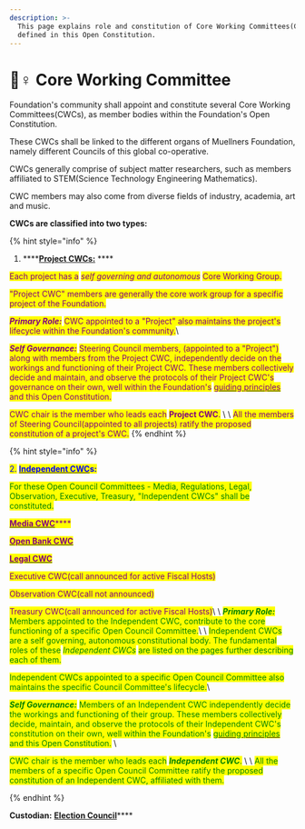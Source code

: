 ```yaml
---
description: >-
  This page explains role and constitution of Core Working Committees(CWCs),
  defined in this Open Constitution.
---
```


# 🚣♀ Core Working Committee

Foundation's community shall appoint and constitute several Core Working Committees(CWCs), as member bodies within the Foundation's Open Constitution.

These CWCs shall be linked to the different organs of Muellners Foundation, namely different Councils of this global co-operative.

CWCs generally comprise of subject matter researchers, such as members affiliated to STEM(Science Technology Engineering Mathematics).&#x20;

CWC members may also come from diverse fields of industry, academia, art and music.&#x20;

**CWCs are classified into two types:**

{% hint style="info" %}


1. ****[**Project CWCs:**](project-cwcs.md) ****&#x20;

<mark style="color:purple;">Each project has a</mark> <mark style="color:purple;"></mark>_<mark style="color:purple;">self governing and autonomous</mark>_ <mark style="color:purple;"></mark><mark style="color:purple;">Core Working Group.</mark>&#x20;

<mark style="color:purple;">"Project CWC" members are generally the core work group for a specific project of the Foundation.</mark>&#x20;

_<mark style="color:purple;">**Primary Role:**</mark>_ <mark style="color:purple;"></mark><mark style="color:purple;">CWC appointed to a "Project" also maintains the project's lifecycle within the Foundation's community.</mark>\ <mark style="color:purple;"></mark>

_<mark style="color:purple;">**Self Governance:**</mark>_ <mark style="color:purple;"></mark><mark style="color:purple;">Steering Council members, (appointed to a "Project") along with members from the Project CWC, independently decide on the workings and functioning of their Project CWC. These members collectively decide and maintain, and observe the protocols of their Project CWC's governance on their own, well within the Foundation's</mark> [<mark style="color:purple;">guiding principles</mark>](../../guiding-principles.md) <mark style="color:purple;">and this Open Constitution.</mark>&#x20;

<mark style="color:purple;">CWC chair is the member who leads each</mark> <mark style="color:purple;"></mark><mark style="color:purple;">**Project CWC**</mark><mark style="color:purple;">.</mark> \ <mark style="color:purple;"></mark>\ <mark style="color:purple;">All the members of Steering Council(appointed to all projects) ratify the proposed constitution of a project's CWC.</mark>
{% endhint %}

{% hint style="info" %}


<mark style="color:blue;">2.</mark> [<mark style="color:blue;">**Independent CWC**</mark>](independent-cwcs.md)<mark style="color:blue;">**s:**</mark> <mark style="color:blue;"></mark><mark style="color:blue;"></mark>&#x20;

<mark style="color:green;">For these Open Council Committees - Media, Regulations, Legal, Observation, Executive, Treasury, "Independent CWCs" shall be constituted.</mark>&#x20;

<mark style="color:purple;"></mark>[<mark style="color:purple;">**Media CWC**</mark>](../media-council/media-cwc.md)<mark style="color:purple;">****</mark>

<mark style="color:purple;">****</mark>[<mark style="color:purple;">**Open Bank CWC**</mark>](../regulations-council/open-bank-cwc.md)<mark style="color:purple;">****</mark>

<mark style="color:purple;">****</mark>[<mark style="color:purple;">**Legal CWC**</mark>](../legal-council/legal-cwc.md)<mark style="color:purple;">****</mark>

<mark style="color:purple;">Executive CWC(call announced for active Fiscal Hosts)</mark>

<mark style="color:purple;">Observation CWC(call not announced)</mark>

<mark style="color:purple;">Treasury CWC(call announced for active Fiscal Hosts)</mark>\ <mark style="color:purple;"></mark>\ <mark style="color:purple;"></mark>_<mark style="color:green;">**Primary Role:**</mark>_ <mark style="color:green;"></mark><mark style="color:green;">Members appointed to the Independent CWC, contribute to the core functioning of a specific Open Council Committee.</mark>\ <mark style="color:green;"></mark>\ <mark style="color:green;">Independent CWCs are a self governing, autonomous constitutional body. The fundamental roles of these</mark> <mark style="color:green;"></mark>_<mark style="color:green;">Independent CWCs</mark>_ <mark style="color:green;"></mark><mark style="color:green;">are listed on the pages further describing each of them.</mark>&#x20;

<mark style="color:green;">Independent CWCs appointed to a specific Open Council Committee also maintains the specific Council Committee's lifecycle.</mark>\ <mark style="color:green;"></mark>

_<mark style="color:green;">**Self Governance:**</mark>_ <mark style="color:green;"></mark><mark style="color:green;">Members of an Independent CWC independently decide the workings and functioning of their group. These members collectively decide, maintain, and observe the protocols of their Independent CWC's constitution on their own, well within the Foundation's</mark> [<mark style="color:green;">guiding principles</mark>](../../guiding-principles.md) <mark style="color:green;">and this Open Constitution.</mark> \ <mark style="color:green;"></mark>

<mark style="color:green;">CWC chair is the member who leads each</mark> <mark style="color:green;"></mark>_<mark style="color:green;">**Independent CWC**</mark>_<mark style="color:green;">.</mark> \ <mark style="color:green;"></mark>\ <mark style="color:green;">All the members of a specific Open Council Committee ratify the proposed constitution of an Independent CWC, affiliated with them.</mark>&#x20;


{% endhint %}

**Custodian:** [**Election Council**](../election-council.md)****
